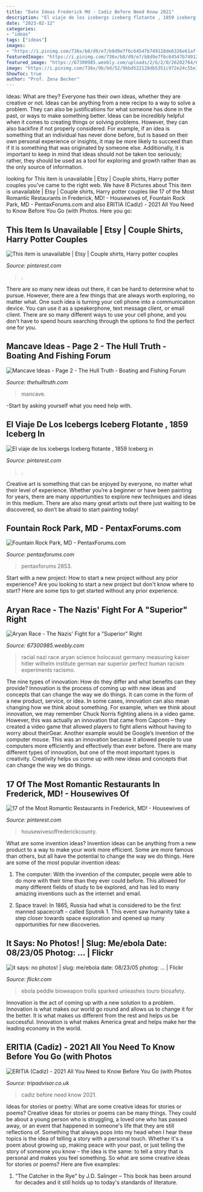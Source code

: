 ```yaml
---
title: "Date Ideas Frederick Md - Cadiz Before Need Know 2021"
description: "El viaje de los icebergs iceberg flotante , 1859 iceberg in"
date: "2023-02-12"
categories:
- "ideas"
tags: ["ideas"]
images:
- "https://i.pinimg.com/736x/b8/d9/e7/b8d9e7f6c64547b749128de6326e61af--hudson-river-school-iceberg.jpg"
featuredImage: "https://i.pinimg.com/736x/b8/d9/e7/b8d9e7f6c64547b749128de6326e61af--hudson-river-school-iceberg.jpg"
featured_image: "https://67300985.weebly.com/uploads/2/6/2/0/26202764/604259.jpg"
image: "https://i.pinimg.com/736x/9b/bd/52/9bbd522128db5351c972e24c55e106a2.jpg"
ShowToc: true
author: "Prof. Zena Becker"
---
```



Ideas: What are they?
Everyone has their own ideas, whether they are creative or not. Ideas can be anything from a new recipe to a way to solve a problem. They can also be justifications for what someone has done in the past, or ways to make something better. 
Ideas can be incredibly helpful when it comes to creating things or solving problems. However, they can also backfire if not properly considered. For example, if an idea is something that an individual has never done before, but is based on their own personal experience or insights, it may be more likely to succeed than if it is something that was originated by someone else. Additionally, it is important to keep in mind that ideas should not be taken too seriously; rather, they should be used as a tool for exploring and growth rather than as the only source of information.

	

		
looking for This item is unavailable | Etsy | Couple shirts, Harry potter couples you've came to the right web. We have 8 Pictures about This item is unavailable | Etsy | Couple shirts, Harry potter couples like 17 of the Most Romantic Restaurants in Frederick, MD! - Housewives of, Fountain Rock Park, MD - PentaxForums.com and also ERITIA (Cadiz) - 2021 All You Need to Know Before You Go (with Photos. Here you go:
		
    
## This Item Is Unavailable | Etsy | Couple Shirts, Harry Potter Couples

<img loading=lazy src="https://i.pinimg.com/736x/9b/bd/52/9bbd522128db5351c972e24c55e106a2.jpg" onerror="this.onerror=null;this.src='https://tse3.mm.bing.net/th?id=OIP.QiXwedPE6oomSbXa--qMTgHaGK&amp;pid=15.1';" alt="This item is unavailable | Etsy | Couple shirts, Harry potter couples">

_Source: pinterest.com_

>. 

	

There are so many new ideas out there, it can be hard to determine what to pursue. However, there are a few things that are always worth exploring, no matter what. One such idea is turning your cell phone into a communication device. You can use it as a speakerphone, text message client, or email client. There are so many different ways to use your cell phone, and you don't have to spend hours searching through the options to find the perfect one for you.

    
## Mancave Ideas - Page 2 - The Hull Truth - Boating And Fishing Forum

<img loading=lazy src="https://www.thehulltruth.com/attachment.php?attachmentid=345620&amp;d=1374179065" onerror="this.onerror=null;this.src='https://tse2.mm.bing.net/th?id=OIP.oFCzuAiAhCj_BUNFKYefBQHaFj&amp;pid=15.1';" alt="Mancave Ideas - Page 2 - The Hull Truth - Boating and Fishing Forum">

_Source: thehulltruth.com_

>mancave. 

	

-Start by asking yourself what you need help with.

    
## El Viaje De Los Icebergs Iceberg Flotante , 1859 Iceberg In

<img loading=lazy src="https://i.pinimg.com/736x/b8/d9/e7/b8d9e7f6c64547b749128de6326e61af--hudson-river-school-iceberg.jpg" onerror="this.onerror=null;this.src='https://tse3.mm.bing.net/th?id=OIP.gPBUNYNN0sWNozvD-OUMPwHaFc&amp;pid=15.1';" alt="El viaje de los icebergs Iceberg flotante , 1859 Iceberg in">

_Source: pinterest.com_

>. 

	

Creative art is something that can be enjoyed by everyone, no matter what their level of experience. Whether you’re a beginner or have been painting for years, there are many opportunities to explore new techniques and ideas in this medium. There are also many great artists out there just waiting to be discovered, so don’t be afraid to start painting today!

    
## Fountain Rock Park, MD - PentaxForums.com

<img loading=lazy src="https://www.pentaxforums.com/forums/attachments/12-post-your-photos/99251d1312324022-nature-fountain-rock-park-md-imgp3963-quarry-fountain-rock-park-res.jpg" onerror="this.onerror=null;this.src='https://tse2.mm.bing.net/th?id=OIP.r_jpeDJBRnLM6wa1ItCHYwHaE6&amp;pid=15.1';" alt="Fountain Rock Park, MD - PentaxForums.com">

_Source: pentaxforums.com_

>pentaxforums 2853. 

	

Start with a new project: How to start a new project without any prior experience?
Are you looking to start a new project but don't know where to start? Here are some tips to get started without any prior experience.

    
## Aryan Race - The Nazis&#039; Fight For A &quot;Superior&quot; Right

<img loading=lazy src="https://67300985.weebly.com/uploads/2/6/2/0/26202764/604259.jpg" onerror="this.onerror=null;this.src='https://tse4.mm.bing.net/th?id=OIP.u--9hfFBRRJqEODK15V8FAHaKq&amp;pid=15.1';" alt="Aryan Race - The Nazis&#039; Fight for a &quot;Superior&quot; Right">

_Source: 67300985.weebly.com_

>racial nazi race aryan science holocaust germany measuring kaiser hitler wilhelm institute german ear superior perfect human racism experiments racismo. 

	

The nine types of innovation: How do they differ and what benefits can they provide?
Innovation is the process of coming up with new ideas and concepts that can change the way we do things. It can come in the form of a new product, service, or idea. In some cases, innovation can also mean changing how we think about something. For example, when we think about innovation, we may remember Chuck Norris fighting aliens in a video game. However, this was actually an innovation that came from Capcom – they created a video game that allowed players to fight aliens without having to worry about theirGear. Another example would be Google’s invention of the computer mouse. This was an innovation because it allowed people to use computers more efficiently and effectively than ever before. There are many different types of innovation, but one of the most important types is creativity. Creativity helps us come up with new ideas and concepts that can change the way we do things.

    
## 17 Of The Most Romantic Restaurants In Frederick, MD! - Housewives Of

<img loading=lazy src="https://i.pinimg.com/736x/5f/54/fe/5f54fe81102562b302e51e8d3296df0f--romantic-restaurants-little-italy.jpg" onerror="this.onerror=null;this.src='https://tse3.mm.bing.net/th?id=OIP.V4t4xSMx0Jasa2RYu_5r-QHaNK&amp;pid=15.1';" alt="17 of the Most Romantic Restaurants in Frederick, MD! - Housewives of">

_Source: pinterest.com_

>housewivesoffrederickcounty. 

	

What are some invention ideas?
Invention ideas can be anything from a new product to a way to make your work more efficient. Some are more famous than others, but all have the potential to change the way we do things. Here are some of the most popular invention ideas: 
1) The computer: With the invention of the computer, people were able to do more with their time than they ever could before. This allowed for many different fields of study to be explored, and has led to many amazing inventions such as the internet and email.

2) Space travel: In 1865, Russia had what is considered to be the first manned spacecraft – called Sputnik 1. This event saw humanity take a step closer towards space exploration and opened up many opportunities for new discoveries.

    
## It Says: No Photos! | Slug: Me/ebola Date: 08/23/05 Photog: … | Flickr

<img loading=lazy src="https://c1.staticflickr.com/1/28/48652237_0908586976.jpg" onerror="this.onerror=null;this.src='https://tse3.mm.bing.net/th?id=OIP.GRC8ptBBhiAH30srriJvigHaFS&amp;pid=15.1';" alt="it says: no photos! | slug: me/ebola date: 08/23/05 photog: … | Flickr">

_Source: flickr.com_

>ebola peddle bioweapon trolls sparked unleashes touro biosafety. 

	

Innovation is the act of coming up with a new solution to a problem. Innovation is what makes our world go round and allows us to change it for the better. It is what makes us different from the rest and helps us be successful. Innovation is what makes America great and helps make her the leading economy in the world.

    
## ERITIA (Cadiz) - 2021 All You Need To Know Before You Go (with Photos

<img loading=lazy src="https://media-cdn.tripadvisor.com/media/photo-s/12/65/6d/a5/obra-de-pintura.jpg" onerror="this.onerror=null;this.src='https://tse4.mm.bing.net/th?id=OIP.qJfXrHRDiD5ctGSxANrCFAAAAA&amp;pid=15.1';" alt="ERITIA (Cadiz) - 2021 All You Need to Know Before You Go (with Photos">

_Source: tripadvisor.co.uk_

>cadiz before need know 2021. 

	

Ideas for stories or poetry: What are some creative ideas for stories or poems?
Creative ideas for stories or poems can be many things. They could be about a young person who is struggling, a loved one who has passed away, or an event that happened in someone's life that they are still reflections of. Something that always pops into my head when I hear these topics is the idea of telling a story with a personal touch. Whether it's a poem about growing up, making peace with your past, or just telling the story of someone you know – the idea is the same: to tell a story that is personal and makes you feel something. So what are some creative ideas for stories or poems? Here are five examples: 
1. "The Catcher in the Rye" by J.D. Salinger – This book has been around for decades and it still holds up to today's standards of literature.

